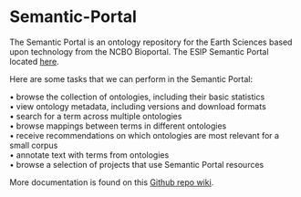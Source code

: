 # Semantic-Portal
The Semantic Portal is an ontology repository for the Earth Sciences based upon technology from the NCBO Bioportal.  The ESIP Semantic Portal located <a href="http://semanticportal.esipfed.org">here</A>.

Here are some tasks that we can perform in the Semantic Portal:

•	browse the collection of ontologies, including their basic statistics <br>
•	view ontology metadata, including versions and download formats <br>
•	search for a term across multiple ontologies <br>
•	browse mappings between terms in different ontologies <br>
•	receive recommendations on which ontologies are most relevant for a small corpus <br>
•	annotate text with terms from ontologies <br>
•	browse a selection of projects that use Semantic Portal resources <br>

More documentation is found on this 
<A Href="https://github.com/linepouchard/Semantic-Portal/wiki/home"> Github repo wiki</A>.
